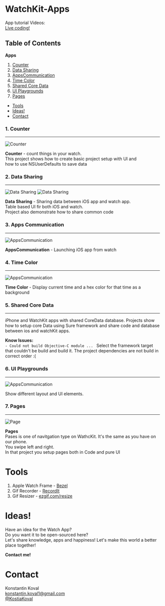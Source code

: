 WatchKit-Apps
=============

App tutorial Videos:  
[Live coding!](https://www.youtube.com/playlist?list=PLVl4zOKOc8swguo5Fze1eZaHUtj3gUTkw)


Table of Contents
---

**Apps**

  1. [Counter](#1-counter)
  2. [Data Sharing](#2-data-sharing)
  3. [AppsCommunication](#3-apps-communication)
  4. [Time Color](#4-time-color)    
  5. [Shared Core Data](#5-shared-core-data)
  6. [UI Playgrounds](#6-ui-playgrounds)
  7. [Pages](#7-pages)

- [Tools](#tools)
- [Ideas!](#ideas)
- [Contact](#contact)


### 1. Counter 
---

![Counter](https://raw.githubusercontent.com/kostiakoval/WatchKit-Apps/master/images/AppsInWatck/Counter.gif)

**Counter** - count things in your watch.  
This project shows how to create basic project setup with UI and   
how to use NSUserDefaults to save data

### 2. Data Sharing  
---

![Data Sharing](https://raw.githubusercontent.com/kostiakoval/WatchKit-Apps/master/images/watch-DataSharing.jpg)
![Data Sharing](https://raw.githubusercontent.com/kostiakoval/WatchKit-Apps/master/images/iphone-DataSharing.png)

**Data Sharing** - Sharing data between iOS app and watch app.  
Table based UI fir both iOS and watch.  
Project also demonstrate how to share common code  

### 3. Apps Communication
---

![AppsCommunication](https://raw.githubusercontent.com/kostiakoval/WatchKit-Apps/master/images/AppsInWatck/Commication.gif)

**AppsCommunication** - Launching iOS app from watch

### 4. Time Color
---

![AppsCommunication](https://raw.githubusercontent.com/kostiakoval/WatchKit-Apps/master/images/AppsInWatck/Time-Color.gif)


**Time Color** - Display current time and a hex color for that time as a background


### 5. Shared Core Data
---

iPhone and WatchKit apps with shared CoreData database. Projects show how to setup core Data using Sure framework and share code and database between ios and watchKit apps.

**Know Issues:**  
`- Could not build Objective-C module ... ` 
Select the framework target that couldn't be build and build it. The project dependencies are not build in correct order :(


### 6. UI Playgrounds
---
![AppsCommunication](https://raw.githubusercontent.com/kostiakoval/WatchKit-Apps/master/images/AppsInWatck/ui-playgrounds.gif)  

Show different layout and UI elements.
  

### 7. Pages 
---
![Page](https://raw.githubusercontent.com/kostiakoval/WatchKit-Apps/master/images/AppsInWatck/Pages.gif)  

**Pages**  
Pases is one of navitgation type on WathcKit. It's the same as you have on our phone.  
You swipe left and right.  
In that project you setup pages both in Code and pure UI
  
# Tools

1. Apple Watch Frame - [Bezel](http://infinitapps.com/bezel/)
2. Gif Recorder - [RecordIt](http://recordit.co)
3. Gif Resizer - [ezgif.com/resize](http://ezgif.com/resize)

# Ideas!  

Have an idea for the Watch App?  
Do you want it to be open-sourced here?  
Let's share knowledge, apps and happiness! Let's make this world a better place together!

**Contact me!**

# Contact

Konstantin Koval  
[konstantin.koval1@gmail.com](mailto:konstantin.koval1@gmail.com)  
[@KostiaKoval](https://twitter.com/KostiaKoval)